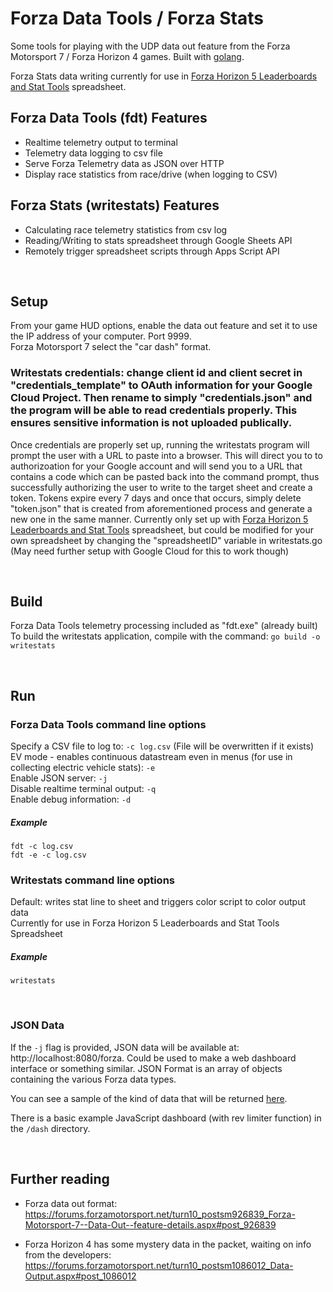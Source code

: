 # Forza Data Tools / Forza Stats
Some tools for playing with the UDP data out feature from the Forza Motorsport 7 / Forza Horizon 4 games. Built with [golang](https://golang.org/dl/).  

Forza Stats data writing currently for use in [Forza Horizon 5 Leaderboards and Stat Tools](https://docs.google.com/spreadsheets/d/1UzB2IIzqNqzs9sWWV65w0VVHUmUaeFH1eGlK4-jyNMc/edit?usp=sharing) spreadsheet.




## Forza Data Tools (fdt) Features
- Realtime telemetry output to terminal  
- Telemetry data logging to csv file  
- Serve Forza Telemetry data as JSON over HTTP
- Display race statistics from race/drive (when logging to CSV)

## Forza Stats (writestats) Features
- Calculating race telemetry statistics from csv log
- Reading/Writing to stats spreadsheet through Google Sheets API
- Remotely trigger spreadsheet scripts through Apps Script API



&nbsp;

## Setup
From your game HUD options, enable the data out feature and set it to use the IP address of your computer. Port 9999.  
Forza Motorsport 7 select the "car dash" format.  

### Writestats credentials: change client id and client secret in "credentials_template" to OAuth information for your Google Cloud Project. Then rename to simply "credentials.json" and the program will be able to read credentials properly. This ensures sensitive information is not uploaded publically.  

Once credentials are properly set up, running the writestats program will prompt the user with a URL to paste into a browser. This will direct you to to authorizoation for your Google account and will send you to a URL that contains a code which can be pasted back into the command prompt, thus successfully authorizing the user to write to the target sheet and create a token. Tokens expire every 7 days and once that occurs, simply delete "token.json" that is created from aforementioned process and generate a new one in the same manner. Currently only set up with [Forza Horizon 5 Leaderboards and Stat Tools](https://docs.google.com/spreadsheets/d/1UzB2IIzqNqzs9sWWV65w0VVHUmUaeFH1eGlK4-jyNMc/edit?usp=sharing) spreadsheet, but could be modified for your own spreadsheet by changing the "spreadsheetID" variable in writestats.go (May need further setup with Google Cloud for this to work though)

&nbsp;

## Build
Forza Data Tools telemetry processing included as "fdt.exe" (already built)  
To build the writestats application, compile with the command: `go build -o writestats`  

&nbsp;

## Run
### Forza Data Tools command line options
Specify a CSV file to log to: `-c log.csv` (File will be overwritten if it exists)    
EV mode - enables continuous datastream even in menus (for use in collecting electric vehicle stats): `-e`    
Enable JSON server: `-j`   
Disable realtime terminal output: `-q`   
Enable debug information: `-d`


##### Example
`fdt -c log.csv`  
`fdt -e -c log.csv`  

### Writestats command line options
Default: writes stat line to sheet and triggers color script to color output data  
Currently for use in Forza Horizon 5 Leaderboards and Stat Tools Spreadsheet  


##### Example
`writestats`  


&nbsp;

### JSON Data
If the `-j` flag is provided, JSON data will be available at: http://localhost:8080/forza. Could be used to make a web dashboard interface or something similar. JSON Format is an array of objects containing the various Forza data types.  

You can see a sample of the kind of data that will be returned [here](https://github.com/richstokes/Forza-data-tools/blob/master/dash/sample.json).  

There is a basic example JavaScript dashboard (with rev limiter function) in the `/dash` directory.  

&nbsp; 

## Further reading
- Forza data out format: https://forums.forzamotorsport.net/turn10_postsm926839_Forza-Motorsport-7--Data-Out--feature-details.aspx#post_926839

- Forza Horizon 4 has some mystery data in the packet, waiting on info from the developers: https://forums.forzamotorsport.net/turn10_postsm1086012_Data-Output.aspx#post_1086012
